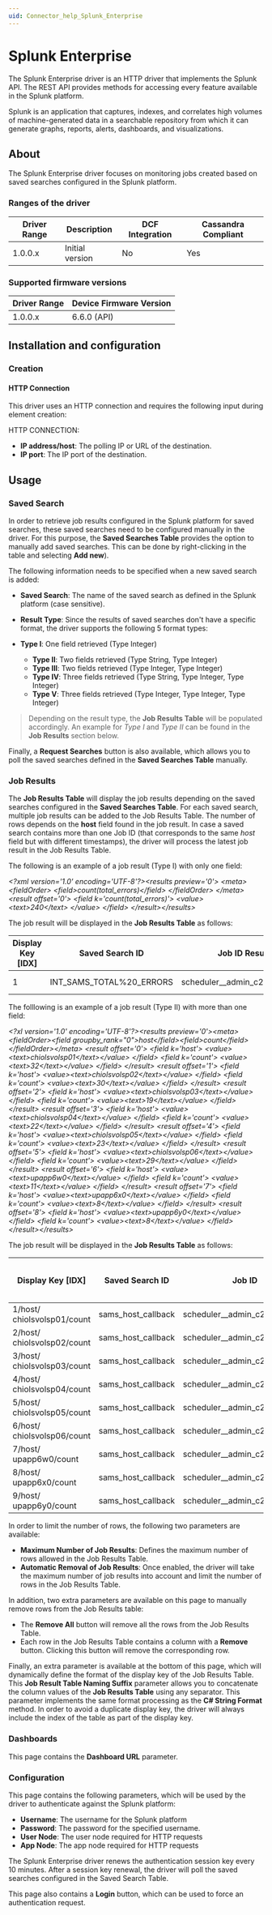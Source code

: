 ```yaml
---
uid: Connector_help_Splunk_Enterprise
---
```


# Splunk Enterprise

The Splunk Enterprise driver is an HTTP driver that implements the Splunk API. The REST API provides methods for accessing every feature available in the Splunk platform.

Splunk is an application that captures, indexes, and correlates high volumes of machine-generated data in a searchable repository from which it can generate graphs, reports, alerts, dashboards, and visualizations.

## About

The Splunk Enterprise driver focuses on monitoring jobs created based on saved searches configured in the Splunk platform.

### Ranges of the driver

| **Driver Range** | **Description** | **DCF Integration** | **Cassandra Compliant** |
|------------------|-----------------|---------------------|-------------------------|
| 1.0.0.x          | Initial version | No                  | Yes                     |

### Supported firmware versions

| **Driver Range** | **Device Firmware Version** |
|------------------|-----------------------------|
| 1.0.0.x          | 6.6.0 (API)                 |

## Installation and configuration

### Creation

#### HTTP Connection

This driver uses an HTTP connection and requires the following input during element creation:

HTTP CONNECTION:

- **IP address/host**: The polling IP or URL of the destination.
- **IP port**: The IP port of the destination.

## Usage

### Saved Search

In order to retrieve job results configured in the Splunk platform for saved searches, these saved searches need to be configured manually in the driver. For this purpose, the **Saved Searches Table** provides the option to manually add saved searches. This can be done by right-clicking in the table and selecting **Add new**).

The following information needs to be specified when a new saved search is added:

- **Saved Search**: The name of the saved search as defined in the Splunk platform (case sensitive).

- **Result Type**: Since the results of saved searches don't have a specific format, the driver supports the following 5 format types:

- **Type I**: One field retrieved (Type Integer)
  - **Type II**: Two fields retrieved (Type String, Type Integer)
  - **Type III**: Two fields retrieved (Type Integer, Type Integer)
  - **Type IV**: Three fields retrieved (Type String, Type Integer, Type Integer)
  - **Type V**: Three fields retrieved (Type Integer, Type Integer, Type Integer)

> Depending on the result type, the **Job Results Table** will be populated accordingly. An example for *Type I* and *Type II* can be found in the **Job Results** section below.

Finally, a **Request Searches** button is also available, which allows you to poll the saved searches defined in the **Saved Searches Table** manually.

### Job Results

The **Job Results Table** will display the job results depending on the saved searches configured in the **Saved Searches Table**. For each saved search, multiple job results can be added to the Job Results Table. The number of rows depends on the **host** field found in the job result. In case a saved search contains more than one Job ID (that corresponds to the same *host* field but with different timestamps), the driver will process the latest job result in the Job Results Table.

The following is an example of a job result (Type I) with only one field:

*\<?xml version='1.0' encoding='UTF-8'?\>\<results preview='0'\>* *\<meta\>* *\<fieldOrder\>* *\<field\>count(total_errors)\</field\>* *\</fieldOrder\>* *\</meta\>* *\<result offset='0'\>* *\<field k='count(total_errors)'\>* *\<value\>* *\<text\>240\</text\>* *\</value\>* *\</field\>* *\</result\>\</results\>*

The job result will be displayed in the **Job Results Table** as follows:

| **Display Key \[IDX\]** | **Saved Search ID**      | **Job ID Result**               | **Type** | **Field Integer I** | **Field Integer I Value** |
|-------------------------|--------------------------|---------------------------------|----------|---------------------|---------------------------|
| 1                       | INT_SAMS_TOTAL%20_ERRORS | scheduler\_\_admin_c2t5LWFwc... | Type I   | count(total_errors) | 240                       |

The folllowing is an example of a job result (Type II) with more than one field:

*\<?xl version='1.0' encoding='UTF-8'?\>\<results preview='0'\>\<meta\>\<fieldOrder\>\<field groupby_rank="0"\>host\</field\>\<field\>count\</field\>\</fieldOrder\>\</meta\>* *\<result offset='0'\>* *\<field k='host'\>* *\<value\>\<text\>chiolsvolsp01\</text\>\</value\>* *\</field\>* *\<field k='count'\>* *\<value\>\<text\>32\</text\>\</value\>* *\</field\>* *\</result\>* *\<result offset='1'\>* *\<field k='host'\>* *\<value\>\<text\>chiolsvolsp02\</text\>\</value\>* *\</field\>* *\<field k='count'\>* *\<value\>\<text\>30\</text\>\</value\>* *\</field\>* *\</result\>* *\<result offset='2'\>* *\<field k='host'\>* *\<value\>\<text\>chiolsvolsp03\</text\>\</value\>* *\</field\>* *\<field k='count'\>* *\<value\>\<text\>19\</text\>\</value\>* *\</field\>* *\</result\>* *\<result offset='3'\>* *\<field k='host'\>* *\<value\>\<text\>chiolsvolsp04\</text\>\</value\>* *\</field\>* *\<field k='count'\>* *\<value\>\<text\>22\</text\>\</value\>* *\</field\>* *\</result\>* *\<result offset='4'\>* *\<field k='host'\>* *\<value\>\<text\>chiolsvolsp05\</text\>\</value\>* *\</field\>* *\<field k='count'\>* *\<value\>\<text\>23\</text\>\</value\>* *\</field\>* *\</result\>* *\<result offset='5'\>* *\<field k='host'\>* *\<value\>\<text\>chiolsvolsp06\</text\>\</value\>* *\</field\>* *\<field k='count'\>* *\<value\>\<text\>29\</text\>\</value\>* *\</field\>* *\</result\>* *\<result offset='6'\>* *\<field k='host'\>* *\<value\>\<text\>upapp6w0\</text\>\</value\>* *\</field\>* *\<field k='count'\>* *\<value\>\<text\>11\</text\>\</value\>* *\</field\>* *\</result\>* *\<result offset='7'\>* *\<field k='host'\>* *\<value\>\<text\>upapp6x0\</text\>\</value\>* *\</field\>* *\<field k='count'\>* *\<value\>\<text\>8\</text\>\</value\>* *\</field\>* *\</result\>* *\<result offset='8'\>* *\<field k='host'\>* *\<value\>\<text\>upapp6y0\</text\>\</value\>* *\</field\>* *\<field k='count'\>* *\<value\>\<text\>8\</text\>\</value\>* *\</field\>* *\</result\>\</results\>*

The job result will be displayed in the **Job Results Table** as follows:

| **Display Key \[IDX\]**     | **Saved Search ID** | **Job ID**                    | **Type** | **Field String 1** | **Field String 1 Value** | **Field Integer 1** | **Field Integer 1 Value** |
|-----------------------------|---------------------|-------------------------------|----------|--------------------|--------------------------|---------------------|---------------------------|
| 1/host/ chiolsvolsp01/count | sams_host_callback  | scheduler\_\_admin_c2t5LWFwcA | Type II  | host               | chiolsvolsp01            | count               | 32                        |
| 2/host/ chiolsvolsp02/count | sams_host_callback  | scheduler\_\_admin_c2t5LWFwcA | Type II  | host               | chiolsvolsp02            | count               | 30                        |
| 3/host/ chiolsvolsp03/count | sams_host_callback  | scheduler\_\_admin_c2t5LWFwcA | Type II  | host               | chiolsvolsp03            | count               | 19                        |
| 4/host/ chiolsvolsp04/count | sams_host_callback  | scheduler\_\_admin_c2t5LWFwcA | Type II  | host               | chiolsvolsp04            | count               | 22                        |
| 5/host/ chiolsvolsp05/count | sams_host_callback  | scheduler\_\_admin_c2t5LWFwcA | Type II  | host               | chiolsvolsp05            | count               | 23                        |
| 6/host/ chiolsvolsp06/count | sams_host_callback  | scheduler\_\_admin_c2t5LWFwcA | Type II  | host               | chiolsvolsp06            | count               | 29                        |
| 7/host/ upapp6w0/count      | sams_host_callback  | scheduler\_\_admin_c2t5LWFwcA | Type II  | host               | upapp6w0                 | count               | 11                        |
| 8/host/ upapp6x0/count      | sams_host_callback  | scheduler\_\_admin_c2t5LWFwcA | Type II  | host               | upapp6x0                 | count               | 8                         |
| 9/host/ upapp6y0/count      | sams_host_callback  | scheduler\_\_admin_c2t5LWFwcA | Type II  | host               | upapp6y0                 | count               | 8                         |

In order to limit the number of rows, the following two parameters are available:

- **Maximum Number of Job Results**: Defines the maximum number of rows allowed in the Job Results Table.
- **Automatic Removal of Job Results**: Once enabled, the driver will take the maximum number of job results into account and limit the number of rows in the Job Results Table.

In addition, two extra parameters are available on this page to manually remove rows from the Job Results table:

- The **Remove All** button will remove all the rows from the Job Results Table.
- Each row in the Job Results Table contains a column with a **Remove** button. Clicking this button will remove the corresponding row.

Finally, an extra parameter is available at the bottom of this page, which will dynamically define the format of the display key of the Job Results Table. This **Job Result Table Naming Suffix** parameter allows you to concatenate the column values of the **Job Results Table** using any separator. This parameter implements the same format processing as the **C# String Format** method. In order to avoid a duplicate display key, the driver will always include the index of the table as part of the display key.

### Dashboards

This page contains the **Dashboard URL** parameter.

### Configuration

This page contains the following parameters, which will be used by the driver to authenticate against the Splunk platform:

- **Username**: The username for the Splunk platform
- **Password**: The password for the specified username.
- **User Node**: The user node required for HTTP requests
- **App Node**: The app node required for HTTP requests

The Splunk Enterprise driver renews the authentication session key every 10 minutes. After a session key renewal, the driver will poll the saved searches configured in the Saved Search Table.

This page also contains a **Login** button, which can be used to force an authentication request.
